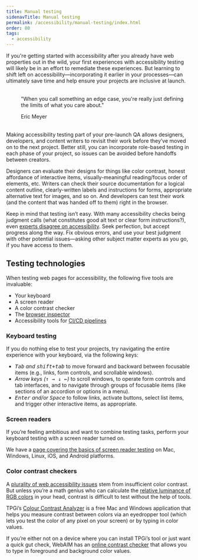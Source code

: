 ```yaml
---
title: Manual testing
sidenavTitle: Manual testing
permalink: /accessibility/manual-testing/index.html
order: 80
tags:
  - accessibility
---
```


<style data-helmet>
  rh-blockquote {
    display: block;
    margin-block: 2rem;
    margin-inline-start: 2.5rem;
  }
</style>

<script type="module" data-helmet>
  import '@rhds/elements/rh-blockquote/rh-blockquote.js';
</script>

If you're getting started with accessibility after you already have web 
properties out in the wild, your first experiences with accessibility testing 
will likely be in an effort to remediate these experiences. But learning to 
shift left on accessibility—incorporating it earlier in your processes—can 
ultimately save time and help ensure your projects are inclusive at launch.

<rh-blockquote>
  <p>"When you call something an edge case, you're really just defining the limits of what you care about."</p>
  <span slot="author">Eric Meyer</span>
</rh-blockquote>

Making accessibility testing part of your pre-launch QA allows designers, 
developers, and content writers to revisit their work before they’ve moved on to 
the next project. Better still, you can incorporate role-based testing in each 
phase of your project, so issues can be avoided before handoffs between 
creators.

Designers can evaluate their designs for things like color contrast, honest 
affordance of interactive items, visually-meaningful reading/focus order of 
elements, etc. Writers can check their source documentation for a logical 
content outline, clearly-written labels and instructions for forms, appropriate 
alternative text for images, and so on. And developers can test their work (and 
the content that was handed off to them) right in the browser.

Keep in mind that testing isn’t easy. With many accessibility checks being 
judgment calls (what constitutes good alt text or clear form instructions?), 
even [experts disagree on accessibility][conformancechallenges]. Seek 
perfection, but accept progress along the way. Fix obvious errors, and use your 
best judgment with other potential issues—asking other subject matter experts as 
you go, if you have access to them.

## Testing technologies

When testing web pages for accessibility, the following five tools are 
invaluable:

- Your keyboard
- A screen reader
- A color contrast checker
- The [browser inspector][browserinspector]
- Accessibility tools for [CI/CD pipelines][cicdpipelines]

### Keyboard testing

If you do nothing else to test your projects, try navigating the entire 
experience with your keyboard, via the following keys:

- _<kbd>Tab</kbd> and <kbd>shift+tab</kbd>_ to move forward and backward between 
  focusable items (e.g., links, form controls, and scrollable windows).
- _Arrow keys (<kbd>↑ → ↓ ←</kbd>)_ to scroll windows, to operate form controls 
  and tab interfaces, and to navigate through groups of focusable items (like 
  sections of an accordion or options in a menu).
- _<kbd>Enter</kbd> and/or <kbd>Space</kbd>_ to follow links, activate buttons, 
  select list items, and trigger other interactive items, as appropriate.

### Screen readers

If you’re feeling ambitious and want to combine testing tasks, perform your 
keyboard testing with a screen reader turned on.

We have a [page covering the basics of screen reader testing][srtest] on Mac, 
Windows, Linux, iOS, and Android platforms.

### Color contrast checkers

A [plurality of web accessibility issues][contrastissues] stem from insufficient 
color contrast. But unless you’re a math genius who can calculate the [relative 
luminance of RGB colors][relativeluminanceofrgbcolors] in your head, contrast is 
difficult to test without the help of tools.

TPGi’s [Colour Contrast Analyzer][colourcontrastanalyzer] is a free Mac and 
Windows application that helps you measure contrast between colors via an 
eyedropper tool (which lets you test the color of any pixel on your screen) or 
by typing in color values.

If you’re either not on a device where you can install TPGi’s tool or just want 
a quick gut check, WebAIM has an [online contrast checker][aimcc] that allows 
you to type in foreground and background color values.

[conformancechallenges]: https://www.w3.org/TR/accessibility-conformance-challenges/#themes-from-research
[browserinspector]: /accessibility/accessibility-tools/#browser-inspectors
[cicdpipelines]: /accessibility/ci-cd/
[srtest]: /accessibility/screen-readers/
[contrastissues]: https://webaim.org/projects/million/#contrast
[colourcontrastanalyzer]: https://www.tpgi.com/color-contrast-checker/
[relativeluminanceofrgbcolors]: https://www.w3.org/TR/WCAG21/#dfn-relative-luminance
[aimcc]: https://webaim.org/resources/contrastchecker/
